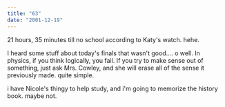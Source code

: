 ```yaml
---
title: "63"
date: "2001-12-19"
---
```


21 hours, 35 minutes till no school according to Katy's watch. hehe.

I heard some stuff about today's finals that wasn't good.... o well. In physics, if you think logically, you fail. If you try to make sense out of something, just ask Mrs. Cowley, and she will erase all of the sense it previously made. quite simple.

i have Nicole's thingy to help study, and i'm going to memorize the history book. maybe not.
